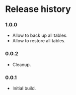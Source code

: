 # Release history

### 1.0.0
* Allow to back up all tables.
* Allow to restore all tables.

### 0.0.2
* Cleanup.

### 0.0.1
* Initial build.
